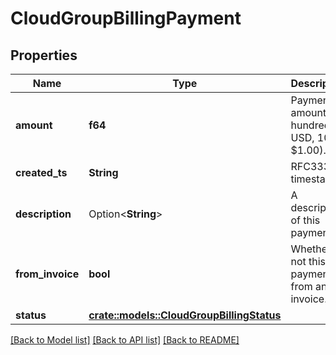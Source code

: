 # CloudGroupBillingPayment

## Properties

Name | Type | Description | Notes
------------ | ------------- | ------------- | -------------
**amount** | **f64** | Payment amount (in hundredths USD, 100 = $1.00). | 
**created_ts** | **String** | RFC3339 timestamp. | 
**description** | Option<**String**> | A description of this payment. | [optional]
**from_invoice** | **bool** | Whether or not this payment is from an invoice. | 
**status** | [**crate::models::CloudGroupBillingStatus**](CloudGroupBillingStatus.md) |  | 

[[Back to Model list]](../README.md#documentation-for-models) [[Back to API list]](../README.md#documentation-for-api-endpoints) [[Back to README]](../README.md)


